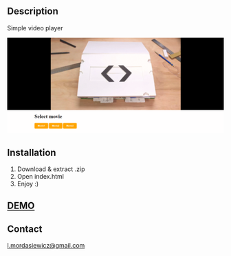 ## Description
Simple video player

![alt tag](https://github.com/mlukasz7/HTML5VideoPlayer/blob/master/lmplayer.gif?raw=true)

## Installation

1. Download & extract .zip
2. Open index.html
3. Enjoy :)

## **[DEMO]**

## Contact

l.mordasiewicz@gmail.com

[DEMO]: <http://htmlpreview.github.io/?https://github.com/mlukasz7/HTML5VideoPlayer/blob/master/LMPlayer/index.html>
